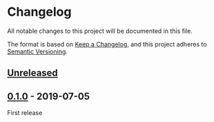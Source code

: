 # Changelog

All notable changes to this project will be documented in this file.

The format is based on [Keep a Changelog](https://keepachangelog.com/en/1.0.0/),
and this project adheres to [Semantic Versioning](https://semver.org/spec/v2.0.0.html).

## [Unreleased]

## [0.1.0] - 2019-07-05

First release

[Unreleased]: https://github.com/OKT90/Idoit.API.Client/compare/v0.1.0...HEAD
[0.1.0]: https://github.com/OKT90/Idoit.API.Client/releases/tag/v0.1.0
